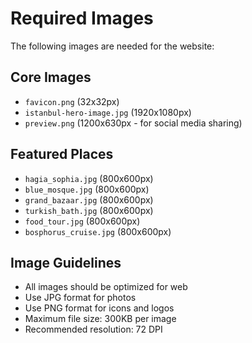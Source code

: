 # Required Images

The following images are needed for the website:

## Core Images
- `favicon.png` (32x32px)
- `istanbul-hero-image.jpg` (1920x1080px)
- `preview.png` (1200x630px - for social media sharing)

## Featured Places
- `hagia_sophia.jpg` (800x600px)
- `blue_mosque.jpg` (800x600px)
- `grand_bazaar.jpg` (800x600px)
- `turkish_bath.jpg` (800x600px)
- `food_tour.jpg` (800x600px)
- `bosphorus_cruise.jpg` (800x600px)

## Image Guidelines
- All images should be optimized for web
- Use JPG format for photos
- Use PNG format for icons and logos
- Maximum file size: 300KB per image
- Recommended resolution: 72 DPI
